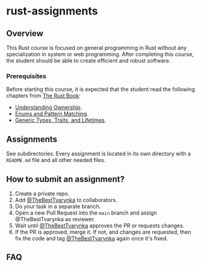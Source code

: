 # rust-assignments

## Overview

This Rust course is focused on general programming in Rust without any specialization in system or web programming.
After completing this course, the student should be able to create efficient and robust software.

### Prerequisites

Before starting this course, it is expected that the student read the following chapters from [The Rust Book](https://doc.rust-lang.org/stable/book/):

* [Understanding Ownership](https://doc.rust-lang.org/stable/book/ch04-00-understanding-ownership.html).
* [Enums and Pattern Matching](https://doc.rust-lang.org/stable/book/ch06-00-enums.html).
* [Generic Types, Traits, and Lifetimes](https://doc.rust-lang.org/stable/book/ch10-00-generics.html).

## Assignments

See subdirectories. Every assignment is located in its own directory with a `README.md` file and all other needed files.

## How to submit an assignment?

1. Create a private repo.
2. Add [@TheBestTvarynka](https://github.com/TheBestTvarynka) to collaborators.
3. Do your task in a separate branch.
4. Open a new Pull Request into the `main` branch and assign @TheBestTvarynka as reviewer.
5. Wait until [@TheBestTvarynka](https://github.com/TheBestTvarynka) approves the PR or requests changes.
6. If the PR is approved, merge it. If not, and changes are requested, then fix the code and tag [@TheBestTvarynka](https://github.com/TheBestTvarynka) again once it's fixed.

## FAQ

